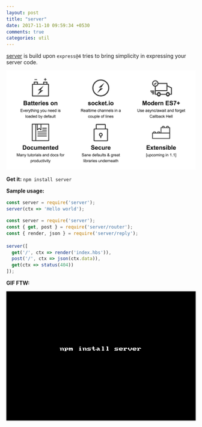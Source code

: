```yaml
---
layout: post
title: "server"
date: 2017-11-10 09:59:34 +0530
comments: true
categories: util
---
```


[server](https://npmjs.com/server) is build upon `express@4` tries to bring simplicity in expressing your server code.

![server-info](/images/server/server-info.png)

__Get it:__ `npm install server`

__Sample usage:__

```js
const server = require('server');
server(ctx => 'Hello world');
```

```js
const server = require('server');
const { get, post } = require('server/router');
const { render, json } = require('server/reply');

server([
  get('/', ctx => render('index.hbs')),
  post('/', ctx => json(ctx.data)),
  get(ctx => status(404))
]);
```

__GIF FTW:__

![server.gif](/images/server/server.gif)


